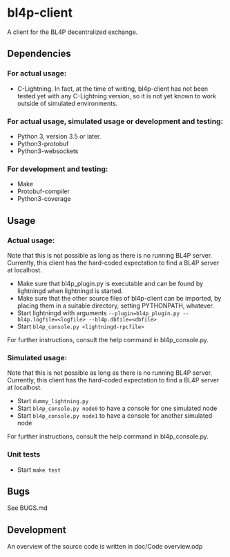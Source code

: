 # bl4p-client
A client for the BL4P decentralized exchange.

## Dependencies

### For actual usage:

* C-Lightning. In fact, at the time of writing, bl4p-client has not been tested
yet with any C-Lightning version, so it is not yet known to work outside of
simulated environments.

### For actual usage, simulated usage or development and testing:

* Python 3, version 3.5 or later.
* Python3-protobuf
* Python3-websockets

### For development and testing:

* Make
* Protobuf-compiler
* Python3-coverage

## Usage

### Actual usage:

Note that this is not possible as long as there is no running BL4P server.
Currently, this client has the hard-coded expectation to find a BL4P server at
localhost.

* Make sure that bl4p_plugin.py is executable and can be found by lightningd
when lightningd is started.
* Make sure that the other source files of bl4p-client can be imported, by
placing them in a suitable directory, setting PYTHONPATH, whatever.
* Start lightningd with arguments `--plugin=bl4p_plugin.py --bl4p.logfile=<logfile> --bl4p.dbfile=<dbfile>`
* Start `bl4p_console.py <lightningd-rpcfile>`

For further instructions, consult the help command in bl4p_console.py.

### Simulated usage:

Note that this is not possible as long as there is no running BL4P server.
Currently, this client has the hard-coded expectation to find a BL4P server at
localhost.

* Start `dummy_lightning.py`
* Start `bl4p_console.py node0` to have a console for one simulated node
* Start `bl4p_console.py node1` to have a console for another simulated node

For further instructions, consult the help command in bl4p_console.py.

### Unit tests

* Start `make test`

## Bugs
See BUGS.md

## Development
An overview of the source code is written in doc/Code overview.odp

